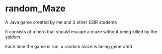 # random_Maze

A Java game created by me and 3 other ESIR students

It consists of a hero that should escape a maze without being killed by the spiders

Each time the game is run, a random maze is being generated
